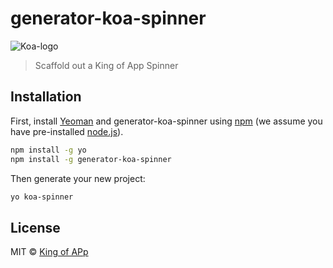 # generator-koa-spinner


![Koa-logo](http://kingofapp.es/wp-content/uploads/2015/02/logoking-r1.png)

> Scaffold out a King of App Spinner


## Installation

First, install [Yeoman](http://yeoman.io) and generator-koa-spinner using [npm](https://www.npmjs.com/) (we assume you have pre-installed [node.js](https://nodejs.org/)).

```bash
npm install -g yo
npm install -g generator-koa-spinner
```

Then generate your new project:

```bash
yo koa-spinner
```

## License

MIT © [King of APp](https://github.com/KingofApp)

